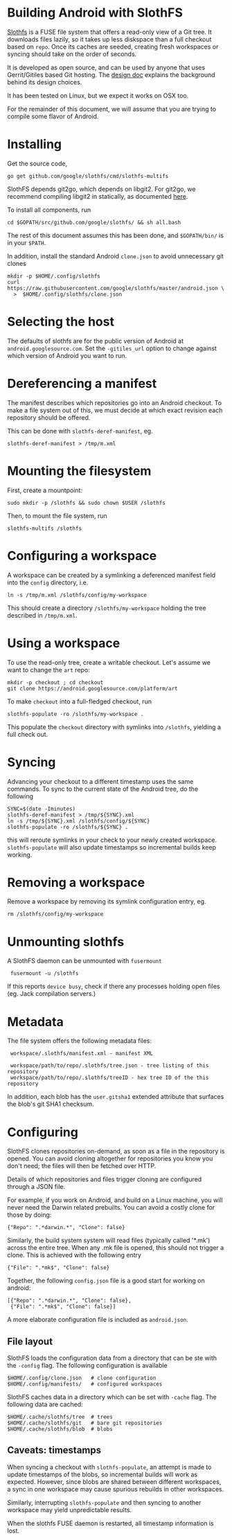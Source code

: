 
Building Android with SlothFS
=============================

[Slothfs](https://github.com/google/slothfs) is a FUSE file system that offers a
read-only view of a Git tree. It downloads files lazily, so it takes up less
diskspace than a full checkout based on `repo`. Once its caches are seeded,
creating fresh workspaces or syncing should take on the order of seconds.

It is developed as open source, and can be used by anyone that uses
Gerrit/Gitiles based Git hosting. The [design doc](design.md) explains the
background behind its design choices.

It has been tested on Linux, but we expect it works on OSX too.

For the remainder of this document, we will assume that you are trying to
compile some flavor of Android.


Installing
==========

Get the source code,

    go get github.com/google/slothfs/cmd/slothfs-multifs

SlothFS depends git2go, which depends on libgit2.  For git2go, we recommend
compiling libgit2 in statically, as documented
[here](https://github.com/libgit2/git2go#from-next).

To install all components, run

    cd $GOPATH/src/github.com/google/slothfs/ && sh all.bash

The rest of this document assumes this has been done, and `$GOPATH/bin/` is in
your `$PATH`.

In addition, install the standard Android `clone.json` to avoid unnecessary git
clones

    mkdir -p $HOME/.config/slothfs
    curl https://raw.githubusercontent.com/google/slothfs/master/android.json \
      >  $HOME/.config/slothfs/clone.json


Selecting the host
==================

The defaults of slothfs are for the public version of Android at
`android.googlesource.com`.  Set the `-gitiles_url` option to change against
which version of Android you want to run.


Dereferencing a manifest
========================

The manifest describes which repositories go into an Android checkout. To make a
file system out of this, we must decide at which exact revision each repository
should be offered.

This can be done with `slothfs-deref-manifest`, eg.

    slothfs-deref-manifest > /tmp/m.xml


Mounting the filesystem
=======================

First, create a mountpoint:

    sudo mkdir -p /slothfs && sudo chown $USER /slothfs

Then, to mount the file system, run

    slothfs-multifs /slothfs


Configuring a workspace
=======================

A workspace can be created by a symlinking a deferenced manifest field into the
`config` directory, i.e.

    ln -s /tmp/m.xml /slothfs/config/my-workspace

This should create a directory `/slothfs/my-workspace` holding the tree
described in `/tmp/m.xml`.


Using a workspace
=================

To use the read-only tree, create a writable checkout. Let's assume we want to
change the `art` repo:

    mkdir -p checkout ; cd checkout
    git clone https://android.googlesource.com/platform/art

To make `checkout` into a full-fledged checkout, run

    slothfs-populate -ro /slothfs/my-workspace .

This populate the `checkout` directory with symlinks into `/slothfs`, yielding a
full check out.


Syncing
=======

Advancing your checkout to a different timestamp uses the same commands. To sync
to the current state of the Android tree, do the following

    SYNC=$(date -Iminutes)
    slothfs-deref-manifest > /tmp/${SYNC}.xml
    ln -s /tmp/${SYNC}.xml /slothfs/config/${SYNC}
    slothfs-populate -ro /slothfs/${SYNC} .

this will reroute symlinks in your check to your newly created
workspace. `slothfs-populate` will also update timestamps so incremental builds
keep working.


Removing a workspace
====================

Remove a workspace by removing its symlink configuration entry, eg.

    rm /slothfs/config/my-workspace

Unmounting slothfs
==================

A SlothFS daemon can be unmounted with `fusermount`

     fusermount -u /slothfs

If this reports `device busy`, check if there any processes holding open files
(eg. Jack compilation servers.)


Metadata
========

The file system offers the following metadata files:

     workspace/.slothfs/manifest.xml - manifest XML

     workspace/path/to/repo/.slothfs/tree.json - tree listing of this repository
     workspace/path/to/repo/.slothfs/treeID - hex tree ID of the this repository

In addition, each blob has the `user.gitsha1` extended attribute that surfaces
the blob's git SHA1 checksum.


Configuring
===========

SlothFS clones repositories on-demand, as soon as a file in the repository is
opened. You can avoid cloning altogether for repositories you know you don't
need; the files will then be fetched over HTTP.

Details of which repositories and files trigger cloning are configured through a
JSON file.

For example, if you work on Android, and build on a Linux machine, you will
never need the Darwin related prebuilts. You can avoid a costly clone for those
by doing:

    {"Repo": ".*darwin.*", "Clone": false}

Similarly, the build system system will read files (typically called '*.mk')
across the entire tree. When any .mk file is opened, this should not trigger a
clone. This is achieved with the following entry

    {"File": ".*mk$", "Clone": false}

Together, the following `config.json` file is a good start for working on
android:

    [{"Repo": ".*darwin.*", "Clone": false},
     {"File": ".*mk$", "Clone": false}]

A more elaborate configuration file is included as `android.json`.


File layout
-----------

SlothFS loads the configuration data from a directory that can be ste with the
`-config` flag. The following configuration is available

    $HOME/.config/clone.json   # clone configuration
    $HOME/.config/manifests/   # configured workspaces

SlothFS caches data in a directory which can be set with `-cache` flag.
The following data are cached:

    $HOME/.cache/slothfs/tree  # trees
    $HOME/.cache/slothfs/git   # bare git repositories
    $HOME/.cache/slothfs/blob  # blobs


Caveats: timestamps
-------------------

When syncing a checkout with `slothfs-populate`, an attempt is made to update
timestamps of the blobs, so incremental builds will work as expected. However,
since blobs are shared between different workspaces, a sync in one workspace may
cause spurious rebuilds in other workspaces.

Similarly, interrupting `slothfs-populate` and then syncing to another workspace
may yield unpredictable results.

When the slothfs FUSE daemon is restarted, all timestamp information is lost.
